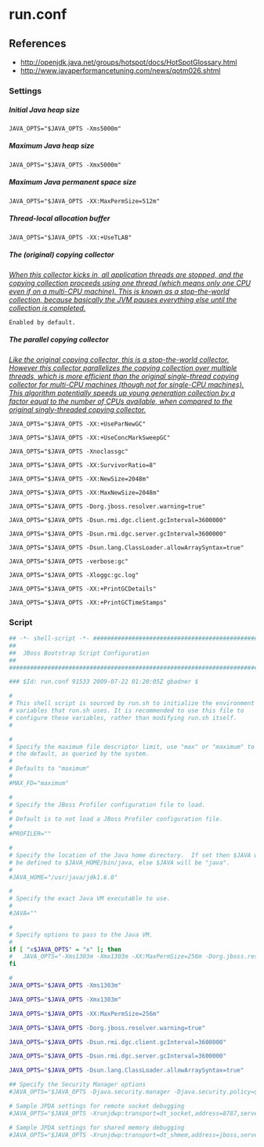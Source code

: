 # run.conf

## References
* http://openjdk.java.net/groups/hotspot/docs/HotSpotGlossary.html
* http://www.javaperformancetuning.com/news/qotm026.shtml

### Settings


##### Initial Java heap size
```
JAVA_OPTS="$JAVA_OPTS -Xms5000m"
```
##### Maximum Java heap size
```
JAVA_OPTS="$JAVA_OPTS -Xmx5000m"
```
##### Maximum Java permanent space size
```
JAVA_OPTS="$JAVA_OPTS -XX:MaxPermSize=512m"
```
##### Thread-local allocation buffer
```
JAVA_OPTS="$JAVA_OPTS -XX:+UseTLAB"
```
##### The (original) copying collector
*[When this collector kicks in, all application threads are stopped, and the copying collection proceeds using one thread (which means only one CPU even if on a multi-CPU machine). This is known as a stop-the-world collection, because basically the JVM pauses everything else until the collection is completed.](http://www.javaperformancetuning.com/news/qotm026.shtml)*
```
Enabled by default.
```

##### The parallel copying collector
*[Like the original copying collector, this is a stop-the-world collector. However this collector parallelizes the copying collection over multiple threads, which is more efficient than the original single-thread copying collector for multi-CPU machines (though not for single-CPU machines). This algorithm potentially speeds up young generation collection by a factor equal to the number of CPUs available, when compared to the original singly-threaded copying collector.](http://www.javaperformancetuning.com/news/qotm026.shtml)*
```
JAVA_OPTS="$JAVA_OPTS -XX:+UseParNewGC"
```
```
JAVA_OPTS="$JAVA_OPTS -XX:+UseConcMarkSweepGC"
```
```
JAVA_OPTS="$JAVA_OPTS -Xnoclassgc"
```
```
JAVA_OPTS="$JAVA_OPTS -XX:SurvivorRatio=8"
```
```
JAVA_OPTS="$JAVA_OPTS -XX:NewSize=2048m"
```
```
JAVA_OPTS="$JAVA_OPTS -XX:MaxNewSize=2048m"
```
```
JAVA_OPTS="$JAVA_OPTS -Dorg.jboss.resolver.warning=true"
```
```
JAVA_OPTS="$JAVA_OPTS -Dsun.rmi.dgc.client.gcInterval=3600000"
```
```
JAVA_OPTS="$JAVA_OPTS -Dsun.rmi.dgc.server.gcInterval=3600000"
```
```
JAVA_OPTS="$JAVA_OPTS -Dsun.lang.ClassLoader.allowArraySyntax=true"
```
```
JAVA_OPTS="$JAVA_OPTS -verbose:gc"
```
```
JAVA_OPTS="$JAVA_OPTS -Xloggc:gc.log"
```
```
JAVA_OPTS="$JAVA_OPTS -XX:+PrintGCDetails"
```
```
JAVA_OPTS="$JAVA_OPTS -XX:+PrintGCTimeStamps"
```

### Script
```bash
## -*- shell-script -*- ######################################################
##                                                                          ##
##  JBoss Bootstrap Script Configuration                                    ##
##                                                                          ##
##############################################################################

### $Id: run.conf 91533 2009-07-22 01:20:05Z gbadner $

#
# This shell script is sourced by run.sh to initialize the environment
# variables that run.sh uses. It is recommended to use this file to
# configure these variables, rather than modifying run.sh itself.
#

#
# Specify the maximum file descriptor limit, use "max" or "maximum" to use
# the default, as queried by the system.
#
# Defaults to "maximum"
#
#MAX_FD="maximum"

#
# Specify the JBoss Profiler configuration file to load.
#
# Default is to not load a JBoss Profiler configuration file.
#
#PROFILER=""

#
# Specify the location of the Java home directory.  If set then $JAVA will
# be defined to $JAVA_HOME/bin/java, else $JAVA will be "java".
#
#JAVA_HOME="/usr/java/jdk1.6.0"

#
# Specify the exact Java VM executable to use.
#
#JAVA=""

#
# Specify options to pass to the Java VM.
#
if [ "x$JAVA_OPTS" = "x" ]; then
#   JAVA_OPTS="-Xms1303m -Xmx1303m -XX:MaxPermSize=256m -Dorg.jboss.resolver.warning=true -Dsun.rmi.dgc.client.gcInterval=3600000 -Dsun.rmi.dgc.server.gcInterval=3600000 -Dsun.lang.ClassLoader.allowArraySyntax=true"
fi

#
JAVA_OPTS="$JAVA_OPTS -Xms1303m"

JAVA_OPTS="$JAVA_OPTS -Xmx1303m"

JAVA_OPTS="$JAVA_OPTS -XX:MaxPermSize=256m"

JAVA_OPTS="$JAVA_OPTS -Dorg.jboss.resolver.warning=true"

JAVA_OPTS="$JAVA_OPTS -Dsun.rmi.dgc.client.gcInterval=3600000"

JAVA_OPTS="$JAVA_OPTS -Dsun.rmi.dgc.server.gcInterval=3600000"

JAVA_OPTS="$JAVA_OPTS -Dsun.lang.ClassLoader.allowArraySyntax=true"

## Specify the Security Manager options
#JAVA_OPTS="$JAVA_OPTS -Djava.security.manager -Djava.security.policy=$POLICY"

# Sample JPDA settings for remote socket debugging
#JAVA_OPTS="$JAVA_OPTS -Xrunjdwp:transport=dt_socket,address=8787,server=y,suspend=n"

# Sample JPDA settings for shared memory debugging
#JAVA_OPTS="$JAVA_OPTS -Xrunjdwp:transport=dt_shmem,address=jboss,server=y,suspend=n"

```

